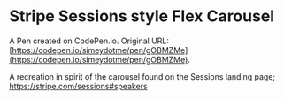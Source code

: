 # Stripe Sessions style Flex Carousel

A Pen created on CodePen.io. Original URL: [https://codepen.io/simeydotme/pen/gOBMZMe](https://codepen.io/simeydotme/pen/gOBMZMe).

A recreation in spirit of the carousel found on the Sessions landing page;
https://stripe.com/sessions#speakers